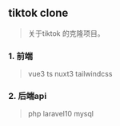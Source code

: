

## tiktok clone 
> 关于tiktok 的克隆项目。




### 1. 前端
> vue3 ts nuxt3 tailwindcss


### 2. 后端api
>  php laravel10 mysql